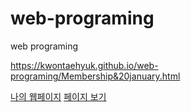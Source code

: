 # web-programing
web programing


https://kwontaehyuk.github.io/web-programing/Membership&20january.html

[나의 웹페이지](https://kwontaehyuk.github.io/web-programing/Membership&20january.html)
[페이지 보기](https://kwontaehyuk.github.io/web-programing/Membership&20january.html) 

